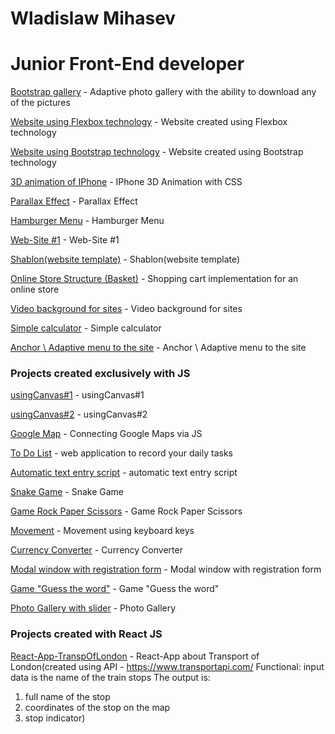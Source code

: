 # Wladislaw Mihasev
# Junior Front-End developer


[Bootstrap gallery](https://wladislaw28.github.io/bootstrap_gallery/) - Adaptive photo gallery with the ability to download any of the pictures



[Website using Flexbox technology](https://wladislaw28.github.io/flexbox/) - Website created using Flexbox technology


[Website using Bootstrap technology](https://wladislaw28.github.io/BootstrapSite/) - Website created using Bootstrap technology


[3D animation of IPhone](https://wladislaw28.github.io/3D%20%D0%B0%D0%BD%D0%B8%D0%BC%D0%B0%D1%86%D0%B8%D1%8F/) - IPhone 3D Animation with CSS


[Parallax Effect](https://wladislaw28.github.io/parallax/index.html) - Parallax Effect
 

[Hamburger Menu](https://wladislaw28.github.io/%D0%B3%D0%B0%D0%BC%D0%B1%D1%83%D1%80%D0%B3%D0%B5%D1%80%D1%8B/index.html) - Hamburger Menu


[Web-Site #1](https://wladislaw28.github.io/%D1%81%D0%B0%D0%B9%D1%821/) - Web-Site #1


[Shablon(website template)](https://wladislaw28.github.io/Shablon/) - Shablon(website template)


[Online Store Structure (Basket)](https://wladislaw28.github.io/basket/) - Shopping cart implementation for an online store


[Video background for sites](https://wladislaw28.github.io/%D0%92%D0%B8%D0%B4%D0%B5%D0%BE_%D0%A4%D0%BE%D0%BD/) - Video background for sites


[Simple calculator](https://wladislaw28.github.io/%D0%9A%D0%B0%D0%BB%D1%8C%D0%BA%D1%83%D0%BB%D1%8F%D1%82%D0%BE%D1%80/) - Simple calculator


[Anchor \ Adaptive menu to the site](https://wladislaw28.github.io/%D0%AF%D0%BA%D0%BE%D1%80%D0%BD%D0%BE%D0%B5%D0%9C%D0%B5%D0%BD%D1%8E/) - Anchor \ Adaptive menu to the site


### Projects created exclusively with JS


[	usingCanvas#1](https://wladislaw28.github.io/Canvas/index.html) - 	usingCanvas#1


[	usingCanvas#2](https://wladislaw28.github.io/Canvas1/) - 	usingCanvas#2


[Google Map](https://wladislaw28.github.io/Google%20Maps%20API/index.html) - 	Connecting Google Maps via JS


[To Do List](https://wladislaw28.github.io/ToDoList/) - web application to record your daily tasks


[Аutomatic text entry script](https://wladislaw28.github.io/%D0%90%D0%B2%D1%82%D0%BE%D0%BC%D0%B0%D1%82%D0%B8%D1%87_%D0%92%D0%B2%D0%BE%D0%B4_%D0%A2%D0%B5%D0%BA%D1%81%D1%82%D0%B0/index.html) - automatic text entry script


[Snake Game](https://wladislaw28.github.io/%D0%97%D0%BC%D0%B5%D0%B9%D0%BA%D0%B0JS/index.html) - Snake Game


[Game Rock Paper Scissors](https://wladislaw28.github.io/%D0%9A%D0%B0%D0%BC%D0%B5%D0%BD%D1%8C_%D0%9D%D0%BE%D0%B6%D0%BD%D0%B8%D1%86%D1%8B_%D0%91%D1%83%D0%BC%D0%B0%D0%B3%D0%B0/) - Game Rock Paper Scissors


[Movement](https://wladislaw28.github.io/%D0%9A%D0%BB%D0%B0%D0%B2%D0%B8%D0%B0%D1%82%D1%83%D1%80%D0%B0/) - Movement using keyboard keys


[Currency Converter](https://wladislaw28.github.io/%D0%9A%D0%BE%D0%BD%D0%B2%D0%B5%D1%80%D1%82%D0%BE%D1%80%20%D0%92%D0%B5%D0%BB%D0%B8%D1%87%D0%B8%D0%BD/) - Currency Converter


[Modal window with registration form](https://wladislaw28.github.io/%D0%9C%D0%BE%D0%B4%D0%B0%D0%BB%D1%8C%D0%BD%D0%BE%D0%B5%20%D0%9E%D0%BA%D0%BD%D0%BE/index.html) - Modal window with registration form


[Game "Guess the word"](https://wladislaw28.github.io/%D0%97%D0%BC%D0%B5%D0%B9%D0%BA%D0%B0JS/index.htmlhttps://wladislaw28.github.io/%D0%A3%D0%B3%D0%B0%D0%B4%D0%B0%D0%B9_%D0%A1%D0%BB%D0%BE%D0%B2%D0%BE/) - Game "Guess the word"


[Photo Gallery with slider](https://wladislaw28.github.io/%D0%97%D0%BC%D0%B5%D0%B9%D0%BA%D0%B0JS/index.html) - Photo Gallery


### Projects created with React JS

[React-App-TranspOfLondon](https://wladislaw28.github.io/react-app-transport-london/) - React-App about Transport of London(created using API - https://www.transportapi.com/ 
Functional: input data is the name of the train stops
The output is:
1) full name of the stop
2) coordinates of the stop on the map
3) stop indicator)

